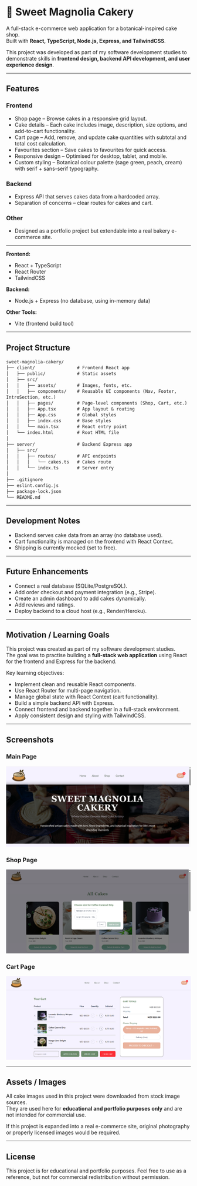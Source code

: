 # 🍰 Sweet Magnolia Cakery

A full-stack e-commerce web application for a botanical-inspired cake shop.  
Built with **React, TypeScript, Node.js, Express, and TailwindCSS**.  

This project was developed as part of my software development studies to demonstrate skills in **frontend design, backend API development, and user experience design**.  

---

## Features

### Frontend
- Shop page – Browse cakes in a responsive grid layout.  
- Cake details – Each cake includes image, description, size options, and add-to-cart functionality.  
- Cart page – Add, remove, and update cake quantities with subtotal and total cost calculation.  
- Favourites section – Save cakes to favourites for quick access.  
- Responsive design – Optimised for desktop, tablet, and mobile.  
- Custom styling – Botanical colour palette (sage green, peach, cream) with serif + sans-serif typography.  

### Backend
- Express API that serves cakes data from a hardcoded array.  
- Separation of concerns – clear routes for cakes and cart.  

### Other
- Designed as a portfolio project but extendable into a real bakery e-commerce site.  

---

**Frontend:**  
- React + TypeScript  
- React Router  
- TailwindCSS  

**Backend:**  
- Node.js + Express (no database, using in-memory data)  

**Other Tools:**  
- Vite (frontend build tool) 

---

## Project Structure

```
sweet-magnolia-cakery/
├── client/                # Frontend React app
│   ├── public/            # Static assets
│   ├── src/
│   │   ├── assets/        # Images, fonts, etc.
│   │   ├── components/    # Reusable UI components (Nav, Footer, IntroSection, etc.)
│   │   ├── pages/         # Page-level components (Shop, Cart, etc.)
│   │   ├── App.tsx        # App layout & routing
│   │   ├── App.css        # Global styles
│   │   ├── index.css      # Base styles
│   │   └── main.tsx       # React entry point
│   └── index.html         # Root HTML file
│
├── server/                # Backend Express app
│   ├── src/
│   │   ├── routes/        # API endpoints
│   │   │   └── cakes.ts   # Cakes route
│   │   └── index.ts       # Server entry
│
├── .gitignore
├── eslint.config.js
├── package-lock.json
└── README.md
```


---
## Development Notes

- Backend serves cake data from an array (no database used).  
- Cart functionality is managed on the frontend with React Context.  
- Shipping is currently mocked (set to free).  

---

## Future Enhancements

- Connect a real database (SQLite/PostgreSQL).  
- Add order checkout and payment integration (e.g., Stripe).  
- Create an admin dashboard to add cakes dynamically.  
- Add reviews and ratings.  
- Deploy backend to a cloud host (e.g., Render/Heroku).  

---

## Motivation / Learning Goals

This project was created as part of my software development studies.  
The goal was to practise building a **full-stack web application** using React for the frontend and Express for the backend.  

Key learning objectives:  
- Implement clean and reusable React components.  
- Use React Router for multi-page navigation.  
- Manage global state with React Context (cart functionality).  
- Build a simple backend API with Express.  
- Connect frontend and backend together in a full-stack environment.  
- Apply consistent design and styling with TailwindCSS. 

---

## Screenshots

### Main Page
![Cake Details](./client/public/screenshots/main.png)

### Shop Page
![Shop Page](./client/public/screenshots/shop-page.png)

### Cart Page
![Cart Page](./client/public/screenshots/cart.png)

---
## Assets / Images

All cake images used in this project were downloaded from stock image sources.  
They are used here for **educational and portfolio purposes only** and are not intended for commercial use.  

If this project is expanded into a real e-commerce site, original photography or properly licensed images would be required.  

---

## License

This project is for educational and portfolio purposes. Feel free to use as a reference, but not for commercial redistribution without permission.




